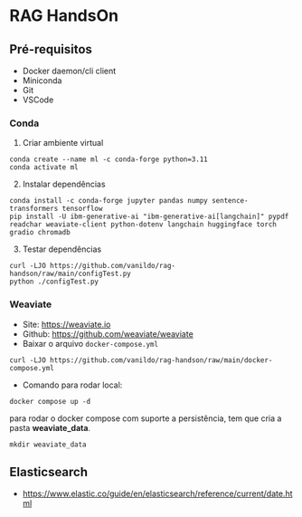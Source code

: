 # RAG HandsOn

## Pré-requisitos

- Docker daemon/cli client
- Miniconda
- Git
- VSCode

### Conda

1. Criar ambiente virtual
```shell
conda create --name ml -c conda-forge python=3.11
conda activate ml
```

2. Instalar dependências
```shell
conda install -c conda-forge jupyter pandas numpy sentence-transformers tensorflow 
pip install -U ibm-generative-ai "ibm-generative-ai[langchain]" pypdf readchar weaviate-client python-dotenv langchain huggingface torch gradio chromadb
```

3. Testar dependências
```shell
curl -LJO https://github.com/vanildo/rag-handson/raw/main/configTest.py
python ./configTest.py
```

### Weaviate

- Site: <https://weaviate.io>
- Github: <https://github.com/weaviate/weaviate>
- Baixar o arquivo ```docker-compose.yml```

```shell
curl -LJO https://github.com/vanildo/rag-handson/raw/main/docker-compose.yml
```

- Comando para rodar local:

```shell
docker compose up -d
```

para rodar o docker compose com suporte a persistência, tem que cria a pasta __weaviate_data__.

```shell
mkdir weaviate_data
```

## Elasticsearch

- <https://www.elastic.co/guide/en/elasticsearch/reference/current/date.html>
